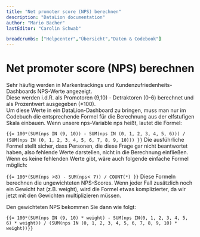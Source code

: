 ```yaml
---
title: "Net promoter score (NPS) berechnen"
description: "DataLion documentation"
author: "Mario Bacher"
lastEditor: "Carolin Schwab"

breadcrumbs: ["Helpcenter","Übersicht","Daten & Codebook"]
---
```


# Net promoter score (NPS) berechnen

Sehr häufig werden in Markentrackings und Kundenzufriedenheits-Dashboards NPS-Werte angezeigt.  
Diese werden i.d.R. als Promotoren (9,10) - Detraktoren (0-6) berechnet und als Prozentwert ausgegeben (\*100).  
Um diese Werte in ein DataLion-Dashboard zu bringen, muss man nur im Codebuch die entsprechende Formel für die Berechnung aus der elfstufigen Skala einbauen. Wenn unsere nps-Variable nps heißt, lautet die Formel:

`{{= 100*(SUM(nps IN (9, 10)) - SUM(nps IN (0, 1, 2, 3, 4, 5, 6))) / (SUM(nps IN (0, 1, 2, 3, 4, 5, 6, 7, 8, 9, 10))) }}`
Die ausführliche Formel stellt sicher, dass Personen, die diese Frage gar nicht beantwortet haben, also fehlende Werte darstellen, nicht in die Berechnung einfließen. Wenn es keine fehlenden Werte gibt, wäre auch folgende einfache Formel möglich:

`{{= 100*(SUM(nps `>` 8) - SUM(nps `<` 7)) / COUNT(*) }}`
Diese Formeln berechnen die ungewichteten NPS-Scores. Wenn jeder Fall zusätzlich noch ein Gewicht hat (z.B. weight), wird die Formel etwas komplizierter, da wir jetzt mit den Gewichten multiplizieren müssen.

Den gewichteten NPS bekommen Sie dann wie folgt:

`{{= 100*(SUM(nps IN (9, 10) * weight) - SUM(nps IN(0, 1, 2, 3, 4, 5, 6) * weight)) / (SUM(nps IN (0, 1, 2, 3, 4, 5, 6, 7, 8, 9, 10) * weight))}}`
